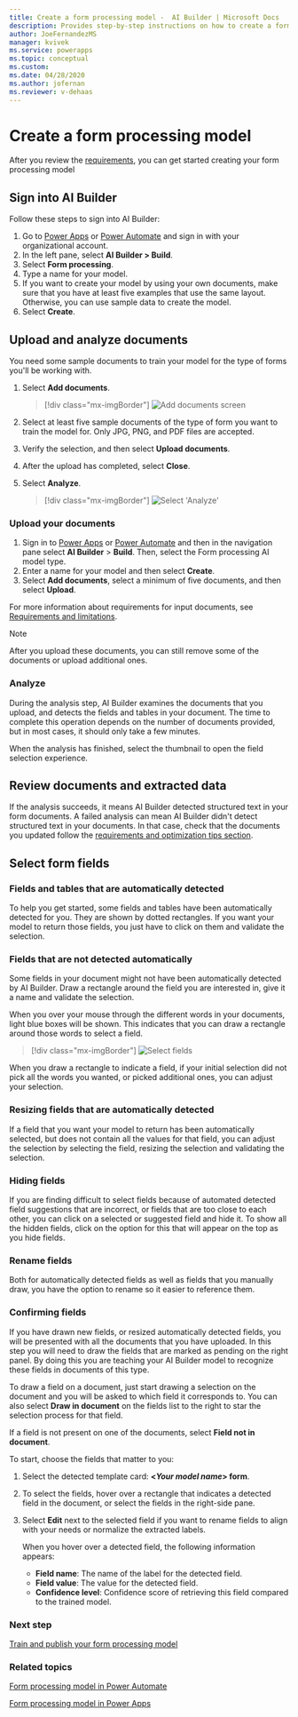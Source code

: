 ```yaml
---
title: Create a form processing model -  AI Builder | Microsoft Docs
description: Provides step-by-step instructions on how to create a form processing model in AI Builder.
author: JoeFernandezMS
manager: kvivek
ms.service: powerapps
ms.topic: conceptual
ms.custom: 
ms.date: 04/28/2020
ms.author: jofernan
ms.reviewer: v-dehaas
---
```


# Create a form processing model

After you review the [requirements](form-processing-model-requirements.md), you can get started creating your form processing model

## Sign into AI Builder

Follow these steps to sign into AI Builder:
1. Go to [Power Apps](https://make.powerapps.com/) or [Power Automate](https://flow.microsoft.com/signin) and sign in with your organizational account.
1. In the left pane, select **AI Builder > Build**.
1. Select **Form processing**.
1. Type a name for your model.
1. If you want to create your model by using your own documents, make sure that you have at least five examples that use the same layout. Otherwise, you can use sample data to create the model.
1. Select **Create**.


## Upload and analyze documents

You need some sample documents to train your model for the type of forms you'll be working with.

1. Select **Add documents**.
 
   > [!div class="mx-imgBorder"]
   > ![Add documents screen](media/form-add-documents.png "Add documents screen")

1. Select at least five sample documents of the type of form you want to train the model for. Only JPG, PNG, and PDF files are accepted.
1. Verify the selection, and then select **Upload documents**.
1. After the upload has completed, select **Close**.
1. Select **Analyze**.

   > [!div class="mx-imgBorder"]
   > ![Select 'Analyze'](media/form-analyze.png "Select 'Analyze'")

### Upload your documents

1. Sign in to [Power Apps](https://make.powerapps.com) or [Power Automate](https://flow.microsoft.com) and then in the navigation pane select **AI Builder** > **Build**. Then, select the Form processing AI model type.
2. Enter a name for your model and then select **Create**. 
3. Select **Add documents**, select a minimum of five documents, and then select **Upload**.

For more information about requirements for input documents, see [Requirements and limitations](form-processing-model-requirements.md).

> [!NOTE] 
> After you upload these documents, you can still remove some of the documents or upload additional ones.

### Analyze

During the analysis step, AI Builder examines the documents that you upload, and detects the fields and tables in your document. The time to complete this operation depends on the number of documents provided, but in most cases, it should only take a few minutes.

When the analysis has finished, select the thumbnail to open the field selection experience.

## Review documents and extracted data

If the analysis succeeds, it means AI Builder detected structured text in your form documents. A failed analysis can mean AI Builder didn't detect structured text in your documents. In that case, check that the documents you updated follow the [requirements and optimization tips section](https://docs.microsoft.com/ai-builder/form-processing-model-requirements).

## Select form fields

### Fields and tables that are automatically detected

To help you get started, some fields and tables have been automatically detected for you. They are shown by dotted rectangles. If you want your model to return those fields, you just have to click on them and validate the selection. 

### Fields that are not detected automatically

Some fields in your document might not have been automatically detected by AI Builder. Draw a rectangle around the field you are interested in, give it a name and validate the selection. 

When you over your mouse through the different words in your documents, light blue boxes will be shown. This indicates that you can draw a rectangle around those words to select a field.

   > [!div class="mx-imgBorder"]
   > ![Select fields](media/form-select-fields.png "Select fields")

When you draw a rectangle to indicate a field, if your initial selection did not pick all the words you wanted, or picked additional ones, you can adjust your selection.

### Resizing fields that are automatically detected

If a field that you want your model to return has been automatically selected, but does not contain all the values for that field, you can adjust the selection by selecting the field, resizing the selection and validating the selection.

### Hiding fields

If you are finding difficult to select fields because of automated detected field suggestions that are incorrect, or fields that are too close to each other, you can click on a selected or suggested field and hide it. To show all the hidden fields, click on the option for this that will appear on the top as you hide fields. 

### Rename fields

Both for automatically detected fields as well as fields that you manually draw, you have the option to rename so it easier to reference them.

### Confirming fields

If you have drawn new fields, or resized automatically detected fields, you will be presented with all the documents that you have uploaded. In this step you will need to draw the fields that are marked as pending on the right panel. By doing this you are teaching your AI Builder model to recognize these fields in documents of this type.

To draw a field on a document, just start drawing a selection on the document and you will be asked to which field it corresponds to. You can also select **Draw in document** on the fields list to the right to star the selection process for that field.

If a field is not present on one of the documents, select **Field not in document**. 

To start, choose the fields that matter to you:

 1. Select the detected template card: **\<*Your model name*> form**.
 1. To select the fields, hover over a rectangle that indicates a detected field in the document, or select the fields in the right-side pane.
 1. Select **Edit** next to the selected field if you want to rename fields to align with your needs or normalize the extracted labels.

    When you hover over a detected field, the following information appears:

    - **Field name**: The name of the label for the detected field.
    - **Field value**: The value for the detected field.
    - **Confidence level**: Confidence score of retrieving this field compared to the trained model.

### Next step

[Train and publish your form processing model](form-processing-train.md)

### Related topics

[Form processing model in Power Automate](form-processing-model-in-flow.md)

[Form processing model in Power Apps](form-processor-component-in-powerapps.md)
